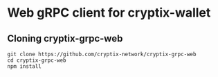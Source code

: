 # Web gRPC client for cryptix-wallet

## Cloning cryptix-grpc-web

```
git clone https://github.com/cryptix-network/cryptix-grpc-web
cd cryptix-grpc-web
npm install
```
